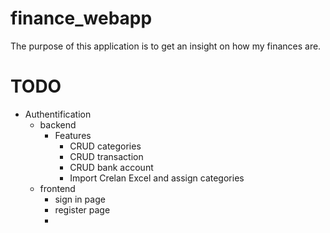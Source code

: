 # finance_webapp

The purpose of this application is to get an insight on how my finances are.

# TODO
- Authentification
  - backend
    - Features
      - CRUD categories
      - CRUD transaction
      - CRUD bank account
      - Import Crelan Excel and assign categories
  - frontend
    - sign in page
    - register page
    - 